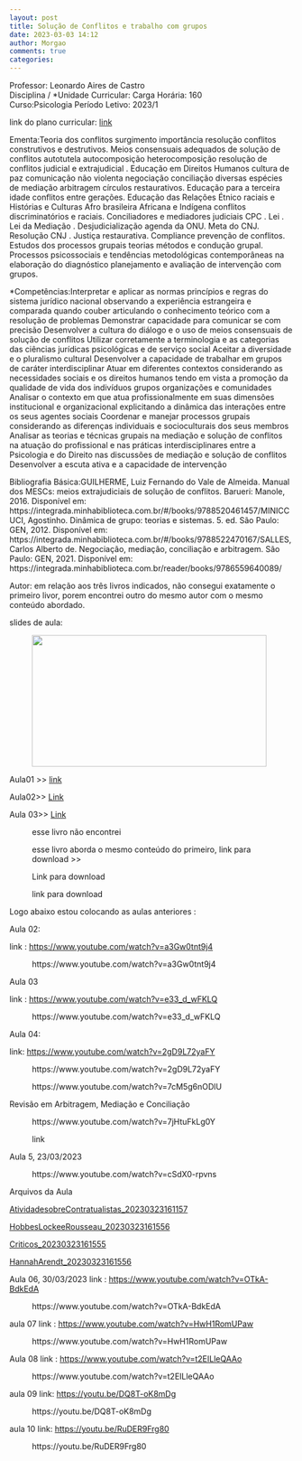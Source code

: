 ```yaml
---
layout: post
title: Solução de Conflitos e trabalho com grupos
date: 2023-03-03 14:12
author: Morgao
comments: true
categories: 
---
```

<!-- wp:paragraph -->
<p>Professor: Leonardo Aires de Castro<br>Disciplina / *Unidade Curricular: Carga Horária: 160<br>Curso:Psicologia Período Letivo: 2023/1</p>
<!-- /wp:paragraph -->

<!-- wp:paragraph -->
<p>link do plano curricular: <a href="https://matematicafibonacci.wordpress.com/wp-content/uploads/2023/03/planosolconf.pdf">link</a></p>
<!-- /wp:paragraph -->

<!-- wp:paragraph -->
<p>Ementa:Teoria dos conflitos surgimento importância resolução conflitos construtivos e destrutivos. Meios consensuais adequados de solução de conflitos autotutela autocomposição heterocomposição resolução de conflitos judicial e extrajudicial . Educação em Direitos Humanos cultura de paz comunicação não violenta negociação conciliação diversas espécies de mediação arbitragem círculos restaurativos. Educação para a terceira idade conflitos entre gerações. Educação das Relações Étnico raciais e Histórias e Culturas Afro brasileira Africana e Indígena conflitos discriminatórios e raciais. Conciliadores e mediadores judiciais CPC . Lei . Lei da Mediação . Desjudicialização agenda da ONU. Meta do CNJ. Resolução CNJ . Justiça restaurativa. Compliance prevenção de conflitos. Estudos dos processos grupais teorias métodos e condução grupal. Processos psicossociais e tendências metodológicas contemporâneas na elaboração do diagnóstico planejamento e avaliação de intervenção com grupos.</p>
<!-- /wp:paragraph -->

<!-- wp:paragraph -->
<p>*Competências:Interpretar e aplicar as normas princípios e regras do sistema jurídico nacional observando a experiência estrangeira e comparada quando couber articulando o conhecimento teórico com a resolução de problemas Demonstrar capacidade para comunicar se com precisão Desenvolver a cultura do diálogo e o uso de meios consensuais de solução de conflitos Utilizar corretamente a terminologia e as categorias das ciências jurídicas psicológicas e de serviço social Aceitar a diversidade e o pluralismo cultural Desenvolver a capacidade de trabalhar em grupos de caráter interdisciplinar Atuar em diferentes contextos considerando as necessidades sociais e os direitos humanos tendo em vista a promoção da qualidade de vida dos indivíduos grupos organizações e comunidades Analisar o contexto em que atua profissionalmente em suas dimensões institucional e organizacional explicitando a dinâmica das interações entre os seus agentes sociais Coordenar e manejar processos grupais considerando as diferenças individuais e socioculturais dos seus membros Analisar as teorias e técnicas grupais na mediação e solução de conflitos na atuação do profissional e nas práticas interdisciplinares entre a Psicologia e do Direito nas discussões de mediação e solução de conflitos Desenvolver a escuta ativa e a capacidade de intervenção</p>
<!-- /wp:paragraph -->

<!-- wp:paragraph -->
<p>Bibliografia Básica:GUILHERME, Luiz Fernando do Vale de Almeida. Manual dos MESCs: meios extrajudiciais de solução de conflitos. Barueri: Manole, 2016. Disponível em: https://integrada.minhabiblioteca.com.br/#/books/9788520461457/MINICCUCI, Agostinho. Dinâmica de grupo: teorias e sistemas. 5. ed. São Paulo: GEN, 2012. Disponível em: https://integrada.minhabiblioteca.com.br/#/books/9788522470167/SALLES, Carlos Alberto de. Negociação, mediação, conciliação e arbitragem. São Paulo: GEN, 2021. Disponível em: https://integrada.minhabiblioteca.com.br/reader/books/9786559640089/</p>
<!-- /wp:paragraph -->

<!-- wp:paragraph -->
<p>Autor: em relação aos três livros indicados, não consegui exatamente o primeiro livor, porem encontrei outro do mesmo autor com o mesmo conteúdo abordado. </p>
<!-- /wp:paragraph -->

<!-- wp:paragraph -->
<p>slides de aula:</p>
<!-- /wp:paragraph -->

<!-- wp:image {"id":376,"width":416,"height":233,"sizeSlug":"large","linkDestination":"none"} -->
<figure class="wp-block-image size-large is-resized"><img src="https://matematicafibonacci.wordpress.com/wp-content/uploads/2023/03/slidesss.png?w=957" alt="" class="wp-image-376" width="416" height="233" /></figure>
<!-- /wp:image -->

<!-- wp:paragraph -->
<p>Aula01 &gt;&gt; <a href="https://matematicafibonacci.wordpress.com/wp-content/uploads/2023/03/aula1psicologia_20230316213451.pptx">link</a></p>
<!-- /wp:paragraph -->

<!-- wp:paragraph -->
<p>Aula02&gt;&gt; <a href="https://matematicafibonacci.wordpress.com/wp-content/uploads/2023/03/aula2psicologia_20230316213759.pptx">Link</a></p>
<!-- /wp:paragraph -->

<!-- wp:paragraph -->
<p>Aula 03&gt;&gt; <a href="https://matematicafibonacci.wordpress.com/wp-content/uploads/2023/03/aula3_20230316213958.pptx">Link</a></p>
<!-- /wp:paragraph -->

<!-- wp:image {"id":357,"sizeSlug":"large","linkDestination":"none"} -->
<figure class="wp-block-image size-large"><img src="https://matematicafibonacci.wordpress.com/wp-content/uploads/2023/03/livro01indic.png?w=341" alt="" class="wp-image-357" /><figcaption class="wp-element-caption">esse livro não encontrei</figcaption></figure>
<!-- /wp:image -->

<!-- wp:image {"id":359,"sizeSlug":"large","linkDestination":"custom"} -->
<figure class="wp-block-image size-large"><a href="https://matematicafibonacci.wordpress.com/wp-content/uploads/2023/03/manual-de-arbitragem-e-mediacao-luiz-fernando-do-vale-de-almeida-guilherme-2018.pdf"><img src="https://matematicafibonacci.wordpress.com/wp-content/uploads/2023/03/livro01encontrado.png?w=337" alt="" class="wp-image-359" /></a><figcaption class="wp-element-caption">esse livro aborda o mesmo conteúdo do primeiro, link para download &gt;&gt;</figcaption></figure>
<!-- /wp:image -->

<!-- wp:paragraph -->
<p></p>
<!-- /wp:paragraph -->

<!-- wp:image {"id":360,"sizeSlug":"large","linkDestination":"custom"} -->
<figure class="wp-block-image size-large"><a href="https://matematicafibonacci.wordpress.com/wp-content/uploads/2023/03/dinamica-de-grupo_teorias-e-sistemas-agostinho-minicucci-compactado-1.pdf"><img src="https://matematicafibonacci.wordpress.com/wp-content/uploads/2023/03/livro02indc.png?w=337" alt="" class="wp-image-360" /></a><figcaption class="wp-element-caption">Link para download </figcaption></figure>
<!-- /wp:image -->

<!-- wp:image {"id":362,"sizeSlug":"large","linkDestination":"custom"} -->
<figure class="wp-block-image size-large"><a href="https://matematicafibonacci.wordpress.com/wp-content/uploads/2023/03/negociacao-mediacao-conciliacao-e-arbitragem-carlos-alberto-de-salles-2020.pdf"><img src="https://matematicafibonacci.wordpress.com/wp-content/uploads/2023/03/livro03indc.png?w=323" alt="" class="wp-image-362" /></a><figcaption class="wp-element-caption">link para download </figcaption></figure>
<!-- /wp:image -->

<!-- wp:paragraph -->
<p>Logo abaixo estou colocando as aulas anteriores :</p>
<!-- /wp:paragraph -->

<!-- wp:paragraph -->
<p>Aula 02:</p>
<!-- /wp:paragraph -->

<!-- wp:paragraph -->
<p>link : <a href="https://www.youtube.com/watch?v=a3Gw0tnt9j4">https://www.youtube.com/watch?v=a3Gw0tnt9j4</a></p>
<!-- /wp:paragraph -->

<!-- wp:paragraph -->
<p></p>
<!-- /wp:paragraph -->

<!-- wp:embed {"url":"https://www.youtube.com/watch?v=a3Gw0tnt9j4","type":"video","providerNameSlug":"youtube","responsive":true,"className":"wp-embed-aspect-16-9 wp-has-aspect-ratio"} -->
<figure class="wp-block-embed is-type-video is-provider-youtube wp-block-embed-youtube wp-embed-aspect-16-9 wp-has-aspect-ratio"><div class="wp-block-embed__wrapper">
https://www.youtube.com/watch?v=a3Gw0tnt9j4
</div></figure>
<!-- /wp:embed -->

<!-- wp:paragraph -->
<p></p>
<!-- /wp:paragraph -->

<!-- wp:paragraph -->
<p>Aula 03</p>
<!-- /wp:paragraph -->

<!-- wp:paragraph -->
<p>link : <a href="https://www.youtube.com/watch?v=e33_d_wFKLQ">https://www.youtube.com/watch?v=e33_d_wFKLQ</a></p>
<!-- /wp:paragraph -->

<!-- wp:embed {"url":"https://www.youtube.com/watch?v=e33_d_wFKLQ","type":"video","providerNameSlug":"youtube","responsive":true,"className":"wp-embed-aspect-16-9 wp-has-aspect-ratio"} -->
<figure class="wp-block-embed is-type-video is-provider-youtube wp-block-embed-youtube wp-embed-aspect-16-9 wp-has-aspect-ratio"><div class="wp-block-embed__wrapper">
https://www.youtube.com/watch?v=e33_d_wFKLQ
</div></figure>
<!-- /wp:embed -->

<!-- wp:paragraph -->
<p></p>
<!-- /wp:paragraph -->

<!-- wp:paragraph -->
<p>Aula 04:</p>
<!-- /wp:paragraph -->

<!-- wp:paragraph -->
<p>link:  <a href="https://www.youtube.com/watch?v=2gD9L72yaFY">https://www.youtube.com/watch?v=2gD9L72yaFY</a></p>
<!-- /wp:paragraph -->

<!-- wp:embed {"url":"https://www.youtube.com/watch?v=2gD9L72yaFY","type":"video","providerNameSlug":"youtube","responsive":true,"className":"wp-embed-aspect-16-9 wp-has-aspect-ratio"} -->
<figure class="wp-block-embed is-type-video is-provider-youtube wp-block-embed-youtube wp-embed-aspect-16-9 wp-has-aspect-ratio"><div class="wp-block-embed__wrapper">
https://www.youtube.com/watch?v=2gD9L72yaFY
</div></figure>
<!-- /wp:embed -->

<!-- wp:embed {"url":"https://www.youtube.com/watch?v=7cM5g6nODlU","type":"video","providerNameSlug":"youtube","responsive":true,"className":"wp-embed-aspect-16-9 wp-has-aspect-ratio"} -->
<figure class="wp-block-embed is-type-video is-provider-youtube wp-block-embed-youtube wp-embed-aspect-16-9 wp-has-aspect-ratio"><div class="wp-block-embed__wrapper">
https://www.youtube.com/watch?v=7cM5g6nODlU
</div></figure>
<!-- /wp:embed -->

<!-- wp:paragraph -->
<p>Revisão em Arbitragem, Mediação e Conciliação</p>
<!-- /wp:paragraph -->

<!-- wp:embed {"url":"https://www.youtube.com/watch?v=7jHtuFkLg0Y","type":"video","providerNameSlug":"youtube","responsive":true,"className":"wp-embed-aspect-16-9 wp-has-aspect-ratio"} -->
<figure class="wp-block-embed is-type-video is-provider-youtube wp-block-embed-youtube wp-embed-aspect-16-9 wp-has-aspect-ratio"><div class="wp-block-embed__wrapper">
https://www.youtube.com/watch?v=7jHtuFkLg0Y
</div></figure>
<!-- /wp:embed -->

<!-- wp:image {"id":407,"sizeSlug":"large","linkDestination":"custom"} -->
<figure class="wp-block-image size-large"><a href="https://bibliotecadanet.files.wordpress.com/2023/03/questoes.pdf"><img src="https://matematicafibonacci.wordpress.com/wp-content/uploads/2023/03/listasss.png?w=331" alt="" class="wp-image-407" /></a><figcaption class="wp-element-caption">link</figcaption></figure>
<!-- /wp:image -->

<!-- wp:paragraph -->
<p>Aula 5, 23/03/2023</p>
<!-- /wp:paragraph -->

<!-- wp:embed {"url":"https://www.youtube.com/watch?v=cSdX0-rpvns","type":"video","providerNameSlug":"youtube","responsive":true,"className":"wp-embed-aspect-16-9 wp-has-aspect-ratio"} -->
<figure class="wp-block-embed is-type-video is-provider-youtube wp-block-embed-youtube wp-embed-aspect-16-9 wp-has-aspect-ratio"><div class="wp-block-embed__wrapper">
https://www.youtube.com/watch?v=cSdX0-rpvns
</div></figure>
<!-- /wp:embed -->

<!-- wp:paragraph -->
<p>Arquivos da Aula</p>
<!-- /wp:paragraph -->

<!-- wp:paragraph -->
<p><a href="https://bibliotecadanet.files.wordpress.com/2023/03/atividadesobrecontratualistas_20230323161157.pdf">AtividadesobreContratualistas_20230323161157</a></p>
<!-- /wp:paragraph -->

<!-- wp:paragraph -->
<p></p>
<!-- /wp:paragraph -->

<!-- wp:paragraph -->
<p><a href="https://bibliotecadanet.files.wordpress.com/2023/03/hobbeslockeerousseau_20230323161556.pdf">HobbesLockeeRousseau_20230323161556</a></p>
<!-- /wp:paragraph -->

<!-- wp:paragraph -->
<p><a href="https://bibliotecadanet.files.wordpress.com/2023/03/criticos_20230323161555.pdf">Criticos_20230323161555</a></p>
<!-- /wp:paragraph -->

<!-- wp:paragraph -->
<p><a href="https://bibliotecadanet.files.wordpress.com/2023/03/hannaharendt_20230323161556.pdf">HannahArendt_20230323161556</a></p>
<!-- /wp:paragraph -->

<!-- wp:paragraph -->
<p>Aula 06, 30/03/2023 link : <a href="https://www.youtube.com/watch?v=OTkA-BdkEdA">https://www.youtube.com/watch?v=OTkA-BdkEdA</a></p>
<!-- /wp:paragraph -->

<!-- wp:embed {"url":"https://www.youtube.com/watch?v=OTkA-BdkEdA","type":"video","providerNameSlug":"youtube","responsive":true,"className":"wp-embed-aspect-16-9 wp-has-aspect-ratio"} -->
<figure class="wp-block-embed is-type-video is-provider-youtube wp-block-embed-youtube wp-embed-aspect-16-9 wp-has-aspect-ratio"><div class="wp-block-embed__wrapper">
https://www.youtube.com/watch?v=OTkA-BdkEdA
</div></figure>
<!-- /wp:embed -->

<!-- wp:paragraph -->
<p>aula 07 link : <a href="https://www.youtube.com/watch?v=HwH1RomUPaw">https://www.youtube.com/watch?v=HwH1RomUPaw</a></p>
<!-- /wp:paragraph -->

<!-- wp:embed {"url":"https://www.youtube.com/watch?v=HwH1RomUPaw","type":"video","providerNameSlug":"youtube","responsive":true,"className":"wp-embed-aspect-16-9 wp-has-aspect-ratio"} -->
<figure class="wp-block-embed is-type-video is-provider-youtube wp-block-embed-youtube wp-embed-aspect-16-9 wp-has-aspect-ratio"><div class="wp-block-embed__wrapper">
https://www.youtube.com/watch?v=HwH1RomUPaw
</div></figure>
<!-- /wp:embed -->

<!-- wp:paragraph -->
<p>Aula 08 link : <a href="https://www.youtube.com/watch?v=t2EILleQAAo">https://www.youtube.com/watch?v=t2EILleQAAo</a></p>
<!-- /wp:paragraph -->

<!-- wp:embed {"url":"https://www.youtube.com/watch?v=t2EILleQAAo","type":"video","providerNameSlug":"youtube","responsive":true,"className":"wp-embed-aspect-16-9 wp-has-aspect-ratio"} -->
<figure class="wp-block-embed is-type-video is-provider-youtube wp-block-embed-youtube wp-embed-aspect-16-9 wp-has-aspect-ratio"><div class="wp-block-embed__wrapper">
https://www.youtube.com/watch?v=t2EILleQAAo
</div></figure>
<!-- /wp:embed -->

<!-- wp:paragraph -->
<p>aula 09 link: <a href="https://youtu.be/DQ8T-oK8mDg">https://youtu.be/DQ8T-oK8mDg</a></p>
<!-- /wp:paragraph -->

<!-- wp:embed {"url":"https://youtu.be/DQ8T-oK8mDg","type":"video","providerNameSlug":"youtube","responsive":true,"className":"wp-embed-aspect-16-9 wp-has-aspect-ratio"} -->
<figure class="wp-block-embed is-type-video is-provider-youtube wp-block-embed-youtube wp-embed-aspect-16-9 wp-has-aspect-ratio"><div class="wp-block-embed__wrapper">
https://youtu.be/DQ8T-oK8mDg
</div></figure>
<!-- /wp:embed -->

<!-- wp:paragraph -->
<p>aula 10 link: <a href="https://youtu.be/RuDER9Frg80">https://youtu.be/RuDER9Frg80</a></p>
<!-- /wp:paragraph -->

<!-- wp:embed {"url":"https://youtu.be/RuDER9Frg80","type":"video","providerNameSlug":"youtube","responsive":true,"className":"wp-embed-aspect-16-9 wp-has-aspect-ratio"} -->
<figure class="wp-block-embed is-type-video is-provider-youtube wp-block-embed-youtube wp-embed-aspect-16-9 wp-has-aspect-ratio"><div class="wp-block-embed__wrapper">
https://youtu.be/RuDER9Frg80
</div></figure>
<!-- /wp:embed -->
